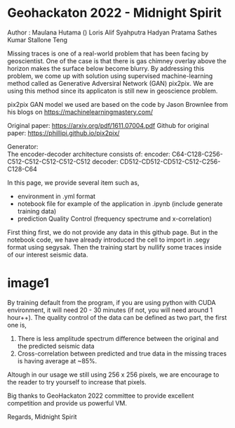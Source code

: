 # Geohackaton 2022 - Midnight Spirit

Author :
Maulana Hutama ()
Loris Alif Syahputra
Hadyan Pratama
Sathes Kumar
Stallone Teng


Missing traces is one of a real-world problem that has been facing by geoscientist. One of the case is that there is gas chimney overlay above the horizon makes the surface below become blurry. By addressing this problem, we come up with solution using supervised machine-learning method called as Generative Adversiral Network (GAN) pix2pix. We are using this method since its applicaton is still new in geoscience problem.

pix2pix GAN model we used are based on the code by Jason Brownlee from his blogs on https://machinelearningmastery.com/

Original paper: https://arxiv.org/pdf/1611.07004.pdf
Github for original paper: https://phillipi.github.io/pix2pix/

Generator:    
The encoder-decoder architecture consists of:
encoder:
C64-C128-C256-C512-C512-C512-C512-C512
decoder:
CD512-CD512-CD512-C512-C256-C128-C64

In this page, we provide several item such as,
<ul>
  <li>environment in .yml format</li>
  <li>notebook file for example of the application in .ipynb (include generate training data)</li>
  <li>prediction Quality Control (frequency spectrume and x-correlation)</li>
</ul>
  
First thing first, we do not provide any data in this github page. But in the notebook code, we have already introduced the cell to import in .segy format using segysak. Then the training start by nullify some traces inside of our interest seismic data.

# image1

By training default from the program, if you are using python with CUDA environment, it will need 20 - 30 minutes (if not, you will need around 1 hour++). The quality control of the data can be defined as two part, the first one is,
  1. There is less amplitude spectrum difference between the original and the predicted seismic data
  2. Cross-correlation between predicted and true data in the missing traces is having average at ~85%.
  
Altough in our usage we still using 256 x 256 pixels, we are encourage to the reader to try yourself to increase that pixels.

Big thanks to GeoHackaton 2022 committee to provide excellent competition and provide us powerful VM. 

Regards,
Midnight Spirit


